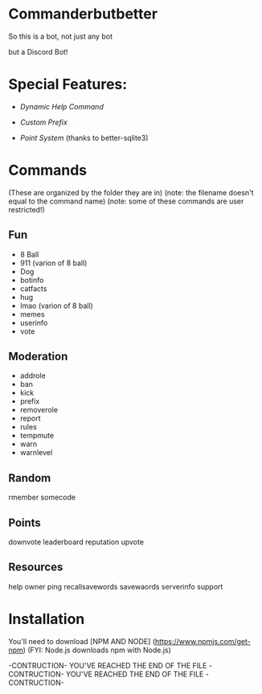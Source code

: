 # Commanderbutbetter

So this is a bot, not just any bot

but a Discord Bot!

# Special Features:

- *Dynamic Help Command*

- *Custom Prefix*

- *Point System* 
(thanks to better-sqlite3)

# Commands

(These are organized by the folder they are in)
(note: the filename doesn't equal to the command name)
(note: some of these commands are user restricted!)

## Fun
* 8 Ball
* 911 (varion of 8 ball)
* Dog
* botinfo
* catfacts
* hug
* lmao (varion of 8 ball)
* memes
* userinfo
* vote


## Moderation
* addrole
* ban
* kick
* prefix
* removerole
* report
* rules
* tempmute
* warn
* warnlevel



## Random 
rmember
somecode


## Points
downvote
leaderboard
reputation
upvote

## Resources
help
owner
ping
recallsavewords
savewaords
serverinfo
support

# Installation

You'll need to download [NPM AND NODE] (https://www.npmjs.com/get-npm)
(FYI: Node.js downloads npm with Node.js)

-CONTRUCTION- YOU'VE REACHED THE END OF THE FILE -CONTRUCTION- YOU'VE REACHED THE END OF THE FILE -CONTRUCTION-

